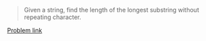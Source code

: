 
> Given a string, find  the length of the longest substring without repeating character.

[Problem link](https://leetcode.com/problems/longest-substring-without-repeating-characters/ "Leetcode")
